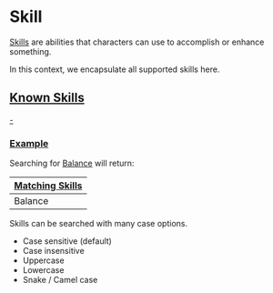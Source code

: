 # Skill

[Skills](http://ddowiki.com/page/Skills "DDO Wiki: Skills") are abilities that characters can use to accomplish or
enhance something.

In this context, we encapsulate all supported skills here.

## [Known Skills](- "#value=values")

[-](- "ext:embed=prettyPrint()")

### [Example](- "Search")

Searching for [Balance](- "#searchString") will return:

| [ ][search] [Matching Skills][match] |
| ------------------------------------ |
| Balance                              |

[search]: - "c:verify-rows=#username:withNameAsList(#searchString)"
[_matchStrategy_]: - "c:matchStrategy=KeyMatch"
[match]: - "?=#username"

Skills can be searched with many case options.

-   Case sensitive (default)
-   Case insensitive
-   Uppercase
-   Lowercase
-   Snake / Camel case
